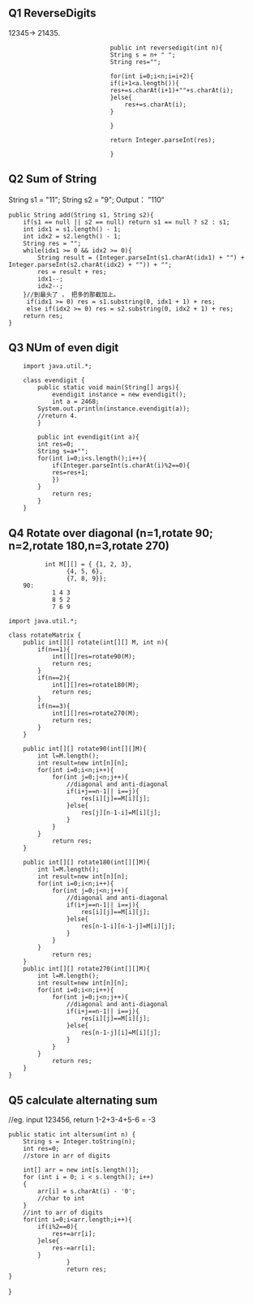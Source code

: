 ## Q1 ReverseDigits
12345-> 21435. 
  

                                public int reversedigit(int n){
                                String s = n+ " ";
                                String res="";

                                for(int i=0;i<n;i=i+2){
                                if(i+1<a.length()){
                                res+=s.charAt(i+1)+""+s.charAt(i);
                                }else{
                                    res+=s.charAt(i);
                                }

                                }

                                return Integer.parseInt(res);

                                }
                                
                                
                                
                                
## Q2 Sum of String
String s1 = "11";
String s2 = "9";
Output： ”110“


	public String add(String s1, String s2){
		if(s1 == null || s2 == null) return s1 == null ? s2 : s1;
		int idx1 = s1.length() - 1;
		int idx2 = s2.length() - 1;
		String res = "";
		while(idx1 >= 0 && idx2 >= 0){
			String result = (Integer.parseInt(s1.charAt(idx1) + "") + Integer.parseInt(s2.charAt(idx2) + "")) + "";
			res = result + res;
			idx1--;
			idx2--;
		}//到最头了 ， 把多的那截加上。
		 if(idx1 >= 0) res = s1.substring(0, idx1 + 1) + res;
		 else if(idx2 >= 0) res = s2.substring(0, idx2 + 1) + res;
		return res;
	}
  
## Q3 NUm of even digit
		import java.util.*;

		class evendigit {
			public static void main(String[] args){
				evendigit instance = new evendigit();
				int a = 2468;
			System.out.println(instance.evendigit(a));
			//return 4.
			}

			public int evendigit(int a){
			int res=0;
			String s=a+"";
			for(int i=0;i<s.length();i++){
			    if(Integer.parseInt(s.charAt(i)%2==0){
			    res=res+1;
			    })
			}
			    return res;
			}
		}

## Q4 Rotate over diagonal (n=1,rotate 90; n=2,rotate 180,n=3,rotate 270)
			  int M[][] = { {1, 2, 3}, 
					{4, 5, 6},     
					{7, 8, 9}}; 
		90:
				1 4 3 
				8 5 2 
				7 6 9 

    import java.util.*;

    class rotateMatrix {
        public int[][] rotate(int[][] M, int n){
            if(n==1){
                int[][]res=rotate90(M);
                return res;
            }
            if(n==2){
                int[][]res=rotate180(M);
                return res;
            }
            if(n==3){
                int[][]res=rotate270(M);
                return res;
            }
        }

        public int[][] rotate90(int[][]M){
            int l=M.length();
            int result=new int[n][n];
            for(int i=0;i<n;i++){
                for(int j=0;j<n;j++){
                    //diagonal and anti-diagonal
                    if(i+j==n-1|| i==j){
                        res[i][j]==M[i][j];
                    }else{
                        res[j][n-1-i]=M[i][j];
                    }
                }
            }
                return res;
        }

        public int[][] rotate180(int[][]M){
            int l=M.length();
            int result=new int[n][n];
            for(int i=0;i<n;i++){
                for(int j=0;j<n;j++){
                    //diagonal and anti-diagonal
                    if(i+j==n-1|| i==j){
                        res[i][j]==M[i][j];
                    }else{
                        res[n-1-i][n-1-j]=M[i][j];
                    }
                }
            }
                return res;
        }
        public int[][] rotate270(int[][]M){
            int l=M.length();
            int result=new int[n][n];
            for(int i=0;i<n;i++){
                for(int j=0;j<n;j++){
                    //diagonal and anti-diagonal
                    if(i+j==n-1|| i==j){
                        res[i][j]==M[i][j];
                    }else{
                        res[n-1-j][i]=M[i][j];
                    }
                }
            }
                return res;
        }
    }


## Q5 calculate alternating sum

//eg. input 123456, return 1-2+3-4+5-6 = -3

    public static int altersum(int n) {
        String s = Integer.toString(n);
        int res=0;
        //store in arr of digits

        int[] arr = new int[s.length()];
        for (int i = 0; i < s.length(); i++)
        {
            arr[i] = s.charAt(i) - '0';
            //char to int 
        }
        //int to arr of digits
        for(int i=0;i<arr.length;i++){
            if(i%2==0){
                res+=arr[i];
            }else{
                res-=arr[i];
            }
                    }
                    return res;
    }    
}
